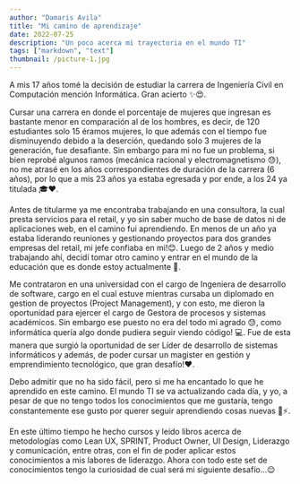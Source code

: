 ```yaml
---
author: "Damaris Avila"
title: "Mi camino de aprendizaje"
date: 2022-07-25
description: "Un poco acerca mi trayectoria en el mundo TI"
tags: ["markdown", "text"]
thumbnail: /picture-1.jpg
---
```


A mis 17 años tomé la decisión de estudiar la carrera de Ingeniería Civil en Computación mención Informática. Gran acierto <span class="emojify">:sparkles::heart_eyes:</span>.

Cursar una carrera en donde el porcentaje de mujeres que ingresan es bastante menor en comparación al de los hombres, es decir, de 120 estudiantes solo 15 éramos mujeres, lo que además con el tiempo fue disminuyendo debido a la deserción, quedando solo 3 mujeres de la generación, fue desafiante. Sin embargo para mi no fue un problema, si bien reprobé algunos ramos (mecánica racional y electromagnetismo <span class="emojify">:sweat:</span>), no me atrasé en los años correspondientes de duración de la carrera (6 años), por lo que a mis 23 años ya estaba egresada y por ende, a los 24 ya titulada <span class="emojify">:mortar_board::heart:</span>. 

Antes de titularme ya me encontraba trabajando en una consultora, la cual presta servicios para el retail, y yo sin saber mucho de base de datos ni de aplicaciones web, en el camino fui aprendiendo. En menos de un año ya estaba liderando reuniones y gestionando proyectos para dos grandes empresas del retail, mi jefe confiaba en mi!<span class="emojify">:blush:</span>. Luego de 2 años y medio trabajando ahí, decidí tomar otro camino y entrar en el mundo de la educación que es donde estoy actualmente <span class="emojify">:school:</span>.

Me contrataron en una universidad con el cargo de Ingeniera de desarrollo de software, cargo en el cual estuve mientras cursaba un diplomado en gestion de proyectos (Project Management), y con esto, me dieron la oportunidad para ejercer el cargo de Gestora de procesos y sistemas académicos. Sin embargo ese puesto no era del todo mi agrado <span class="emojify">:sweat:</span>, como informática quería algo donde pudiera seguir viendo código! <span class="emojify">:computer:</span>. Fue de esta manera que surgió la oportunidad de ser Líder de desarrollo de sistemas informáticos y además, de poder cursar un magister en gestión y emprendimiento tecnológico, que gran desafío!<span class="emojify">:heart:</span>.

Debo admitir que no ha sido fácil, pero si me ha encantado lo que he aprendido en este camino. El mundo TI se va actualizando cada día, y yo, a pesar de que no tengo todos los conocimientos que me gustaría, tengo constantemente ese gusto por querer seguir aprendiendo cosas nuevas <span class="emojify">:book::zap:</span>.

En este último tiempo he hecho cursos y leído libros acerca de metodologías como Lean UX, SPRINT, Product Owner, UI Design, Liderazgo y comunicación, entre otras, con el fin de poder aplicar estos conocimientos a mis labores de liderazgo. Ahora con todo este set de conocimientos tengo la curiosidad de cual será mi siguiente desafío...<span class="emojify">:relieved:</span>

